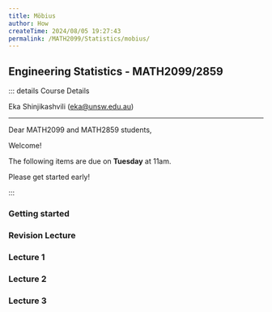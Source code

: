 ```yaml
---
title: Möbius
author: How
createTime: 2024/08/05 19:27:43
permalink: /MATH2099/Statistics/mobius/
---
```


<script setup>
  import MobiusTitle from '@MobiusTitleCard';
</script>

## Engineering Statistics - MATH2099/2859

::: details Course Details

Eka Shinjikashvili (eka@unsw.edu.au)

  -------------------------------------------------------

Dear MATH2099 and MATH2859 students,

Welcome!

 

The following items are due on **Tuesday** at 11am.

Please get started early!

:::

<div class="how_qb">

### Getting started

<MobiusTitle title="Declaration - Must be completed first" src="Getting started/Declaration"/>

</div>

<div class="how_qb">

### Revision Lecture

 <MobiusTitle title="R.1 Definitions and notation" src="Revision Lecture/R.1 Definitions and notation" />
 
 <MobiusTitle title="R.2 Probability rules" src="Revision Lecture/R.2 Probability rules" />

 <MobiusTitle title="R.3 Equally likely outcomes" src="Revision Lecture/R.3 Equally likely outcomes" />

 <MobiusTitle title="R.4 Conditional probability" src="Revision Lecture/R.4 Conditional probability" />

 <MobiusTitle title="R.5 Conditional probability rules" src="Revision Lecture/R.5 Conditional probability rules" />

 <MobiusTitle title="R.6 Independence of two events" src="Revision Lecture/R.6 Independence of two events" />


<p>
 <MobiusTitle title="Revision Lecture Quiz" src="Revision Lecture/Revision Lecture Quiz" />
</p>

</div>

<div class="how_qb">

### Lecture 1

 <MobiusTitle title="1.1 What is statistics?" src="Lecture 1/1.1 What is statistics" />

 <MobiusTitle title="1.2 The statistical process" src="Lecture 1/1.2 The statistical process" />

 <MobiusTitle title="1.3 Populations and samples" src="Lecture 1/1.3 Populations and samples" />

 <MobiusTitle title="1.4 Random sampling" src="Lecture 1/1.4 Random sampling" />

 <MobiusTitle title="1.5 Two key considerations in data analysis" src="Lecture 1/1.5 Two key considerations in data analysis" />

 <MobiusTitle title="1.6 Descriptive statistics" src="Lecture 1/1.6 Descriptive statistics" />

  <MobiusTitle title="1.7 Graphical summaries" src="Lecture 1/1.7 Graphical summaries" />

  <MobiusTitle title="1.8 Numerical summaries" src="Lecture 1/1.8 Numerical summaries" />

<p>
  <MobiusTitle title="Lecture 1 Quiz" src="Lecture 1/Lecture 1 Quiz" />
</p>

</div>


<div class="how_qb">

### Lecture 2

<MobiusTitle title="2.1 Random variables and cumulative distribution functions" src="Lecture 2/2.1 Random variables and cumulative distribution functions" />

<MobiusTitle title="2.2 Discrete random variables" src="Lecture 2/2.2 Discrete random variables" />

<MobiusTitle title="2.3 Continuous random variables" src="Lecture 2/2.3 Continuous random variables" />

<MobiusTitle title="2.4 Expectation and variance of a random variable" src="Lecture 2/2.4 Expectation and variance of a random variable" />

<MobiusTitle title="2.5 Jointly distributed random variables" src="Lecture 2/2.5 Jointly distributed random variables" />

<MobiusTitle title="2.6 Covariance and correlation" src="Lecture 2/2.6 Covariance and correlation" />

<p>
  <MobiusTitle title="Lecture 2 Quiz" src="Lecture 2/Lecture 2 Quiz" />
</p>

</div>

<div class="how_qb">

### Lecture 3

<MobiusTitle title="3.1 The Binomial distribution" src="Lecture 3/3.1 The Binomial distribution" />

<MobiusTitle title="3.2 The Poisson distribution" src="Lecture 3/3.2 The Poisson distribution" />

<MobiusTitle title="3.3 The Uniform distribution" src="Lecture 3/3.3 The Uniform distribution" />

<MobiusTitle title="3.4 The Exponential distribution" src="Lecture 3/3.4 The Exponential distribution" />

<MobiusTitle title="3.5 The Normal distribution" src="Lecture 3/3.5 The Normal distribution" />

<MobiusTitle title="3.6 Checking if data are normally distributed" src="Lecture 3/3.6 Checking if data are normally distributed" />

<p>
    <MobiusTitle title="Lecture 3 Quiz" src="Lecture 3/Lecture 3 Quiz" />
</p>

</div>

